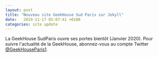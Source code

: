 ```yaml
---
layout: post
title: "Nouveau site GeekHouse Sud Paris sur Jekyll"
date:   2019-11-17 05:07:41 +0100
categories: site update
---
```

La GeekHouse SudParis ouvre ses portes bientôt (Janvier 2020).
Pour suivre l'actualité de la GeekHouse, abonnez-vous au compte Twitter [@GeekHouseParis1](https://twitter.com/GeekHouseParis1).
